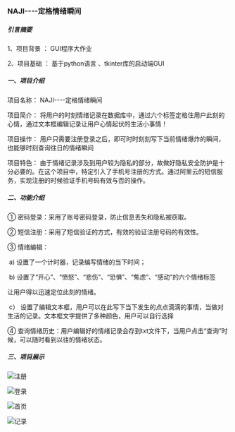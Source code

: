 ### NAJI----定格情绪瞬间

##### 引言摘要

1、项目背景 ： GUI程序大作业

2、项目基础 ： 基于python语言 、tkinter库的启动端GUI 

##### 一、项目介绍

项目名称：    NAJI----定格情绪瞬间

 

项目简介：     将用户的时刻情绪记录在数据库中，通过六个标签定格住用户此刻的心情，通过文本框编辑记录让用户心情起伏的生活小事情！

 

项目操作：    用户只需要注册登录之后，即可时时刻刻写下当前情绪爆炸的瞬间，也能够时刻查询往日的情绪瞬间

 

项目特色：    由于情绪记录涉及到用户较为隐私的部分，故做好隐私安全防护是十分必要的。在这个项目中，特定引入了手机号注册的方式。通过阿里云的短信服务，实现注册的时候验证手机号码有效与否的操作。

##### 二、功能介绍

①  密码登录：采用了账号密码登录，防止信息丢失和隐私被窃取。

②  短信注册：采用了短信验证的方式，有效的验证注册号码的有效性。

③  情绪编辑： 

​	a)   设置了一个计时器，记录编写情绪的当下时间；

​	b)   设置了“开心”、“愤怒”、“悲伤”、“恐惧”、“焦虑”、“感动”的六个情绪标签

让用户得以迅速定位此刻的情绪。

​	c）  设置了编辑文本框，用户可以在此写下当下发生的点点滴滴的事情，当做对生活的记录。文本框文字提供了多种颜色，用户可以自行选择

④   查询情绪历史：用户编辑好的情绪记录会存到txt文件下，当用户点击“查询”时候，可以随时看到以往的情绪状态。

##### 三、项目展示

![注册](http://ray34.cn-sh2.ufileos.com/github/GUI_moodRecord/image-20200716195159278.png)

![登录](../../../../Typora/images/image-20200716195204418.png)

![首页](http://ray34.cn-sh2.ufileos.com/github%2FGUI_moodRecord%2Fimage-20200716195208903.png)

![记录](http://ray34.cn-sh2.ufileos.com/github%2FGUI_moodRecord%2Fimage-20200716195212321.png)